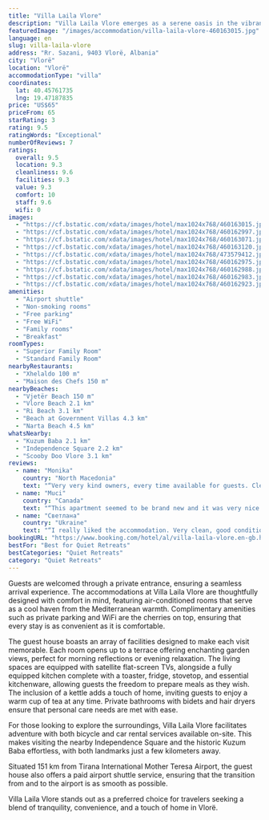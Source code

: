 ```yaml
---
title: "Villa Laila Vlore"
description: "Villa Laila Vlore emerges as a serene oasis in the vibrant city of Vlorë, merely a stone's throw away from the pristine Vjetër Beach and a short drive from the bustling Vlore Beach."
featuredImage: "/images/accommodation/villa-laila-vlore-460163015.jpg"
language: en
slug: villa-laila-vlore
address: "Rr. Sazani, 9403 Vlorë, Albania"
city: "Vlorë"
location: "Vlorë"
accommodationType: "villa"
coordinates:
  lat: 40.45761735
  lng: 19.47187835
price: "US$65"
priceFrom: 65
starRating: 3
rating: 9.5
ratingWords: "Exceptional"
numberOfReviews: 7
ratings:
  overall: 9.5
  location: 9.3
  cleanliness: 9.6
  facilities: 9.3
  value: 9.3
  comfort: 10
  staff: 9.6
  wifi: 0
images:
  - "https://cf.bstatic.com/xdata/images/hotel/max1024x768/460163015.jpg?k=b3adad45f77803ec0da797294a8b84516ca6bfad41f83115e09bcc2e73a381c3&o=&hp=1"
  - "https://cf.bstatic.com/xdata/images/hotel/max1024x768/460162997.jpg?k=2baad3402d20cb6287511dfcbd81ca3f832b2419b8e0f67676cbf86c569c4f49&o=&hp=1"
  - "https://cf.bstatic.com/xdata/images/hotel/max1024x768/460163071.jpg?k=fb07ef2524eb5d4752d97336fac3a78364dadf35fff30a3ce6bc06c944da1d9d&o=&hp=1"
  - "https://cf.bstatic.com/xdata/images/hotel/max1024x768/460163120.jpg?k=ce1e24592b47eed434754fcc5e2158a513b520d89c4ae4deeb44615caa2c111b&o=&hp=1"
  - "https://cf.bstatic.com/xdata/images/hotel/max1024x768/473579412.jpg?k=53210869724b8685881235c850f329adc74099bfa33821f9e462b6084524e186&o=&hp=1"
  - "https://cf.bstatic.com/xdata/images/hotel/max1024x768/460162975.jpg?k=4aaef4bd34c8e063091d0d07e0ebe225b42d0a409db4edbc8c5244ccc61e47cb&o=&hp=1"
  - "https://cf.bstatic.com/xdata/images/hotel/max1024x768/460162988.jpg?k=557fa99b5fe0f54031a7941cf04a0a57f1930e34d3fc9a3cf18afc0be10aceaf&o=&hp=1"
  - "https://cf.bstatic.com/xdata/images/hotel/max1024x768/460162983.jpg?k=a4d4c08b4b442cdf6939024a147d581828692651d8b1b616e8d27119b8473be5&o=&hp=1"
  - "https://cf.bstatic.com/xdata/images/hotel/max1024x768/460162923.jpg?k=82beafa5602142614ea16b1421181020388e951ec609991826bf26d7521f405f&o=&hp=1"
amenities:
  - "Airport shuttle"
  - "Non-smoking rooms"
  - "Free parking"
  - "Free WiFi"
  - "Family rooms"
  - "Breakfast"
roomTypes:
  - "Superior Family Room"
  - "Standard Family Room"
nearbyRestaurants:
  - "Xhelaldo 100 m"
  - "Maison des Chefs 150 m"
nearbyBeaches:
  - "Vjetër Beach 150 m"
  - "Vlore Beach 2.1 km"
  - "Ri Beach 3.1 km"
  - "Beach at Government Villas 4.3 km"
  - "Narta Beach 4.5 km"
whatsNearby:
  - "Kuzum Baba 2.1 km"
  - "Independence Square 2.2 km"
  - "Scooby Doo Vlore 3.1 km"
reviews:
  - name: "Monika"
    country: "North Macedonia"
    text: "“Very very kind owners, every time available for guests. Clean, near the beach, market and everything you need for vacation. ❤️”"
  - name: "Muci"
    country: "Canada"
    text: "“This apartment seemed to be brand new and it was very nice designed. It had everything that you would need and it was right at the beach. It is comfy and perfect for long stays. The host gave us very good recommendations and helped us getting us...”"
  - name: "Светлана"
    country: "Ukraine"
    text: "“I really liked the accommodation. Very clean, good condition of furniture, repairs. Very close to the sea. The hostess advised shops, markets, restaurants in the city.”"
bookingURL: "https://www.booking.com/hotel/al/villa-laila-vlore.en-gb.html?aid=8035640"
bestFor: "Best for Quiet Retreats"
bestCategories: "Quiet Retreats"
category: "Quiet Retreats"
---
```


Guests are welcomed through a private entrance, ensuring a seamless arrival experience. The accommodations at Villa Laila Vlore are thoughtfully designed with comfort in mind, featuring air-conditioned rooms that serve as a cool haven from the Mediterranean warmth. Complimentary amenities such as private parking and WiFi are the cherries on top, ensuring that every stay is as convenient as it is comfortable.

The guest house boasts an array of facilities designed to make each visit memorable. Each room opens up to a terrace offering enchanting garden views, perfect for morning reflections or evening relaxation. The living spaces are equipped with satellite flat-screen TVs, alongside a fully equipped kitchen complete with a toaster, fridge, stovetop, and essential kitchenware, allowing guests the freedom to prepare meals as they wish. The inclusion of a kettle adds a touch of home, inviting guests to enjoy a warm cup of tea at any time. Private bathrooms with bidets and hair dryers ensure that personal care needs are met with ease.

For those looking to explore the surroundings, Villa Laila Vlore facilitates adventure with both bicycle and car rental services available on-site. This makes visiting the nearby Independence Square and the historic Kuzum Baba effortless, with both landmarks just a few kilometers away.

Situated 151 km from Tirana International Mother Teresa Airport, the guest house also offers a paid airport shuttle service, ensuring that the transition from and to the airport is as smooth as possible.

Villa Laila Vlore stands out as a preferred choice for travelers seeking a blend of tranquility, convenience, and a touch of home in Vlorë.